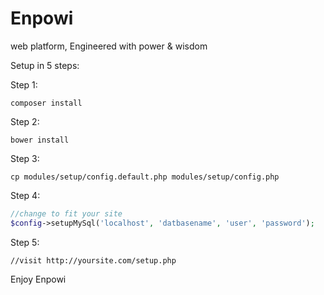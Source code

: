 # Enpowi
web platform, Engineered with power & wisdom

Setup in 5 steps:

Step 1:
```
composer install
```

Step 2:
```
bower install
```

Step 3:
```
cp modules/setup/config.default.php modules/setup/config.php
```

Step 4:
```php
//change to fit your site
$config->setupMySql('localhost', 'datbasename', 'user', 'password');
```

Step 5:
```
//visit http://yoursite.com/setup.php
```

Enjoy Enpowi
